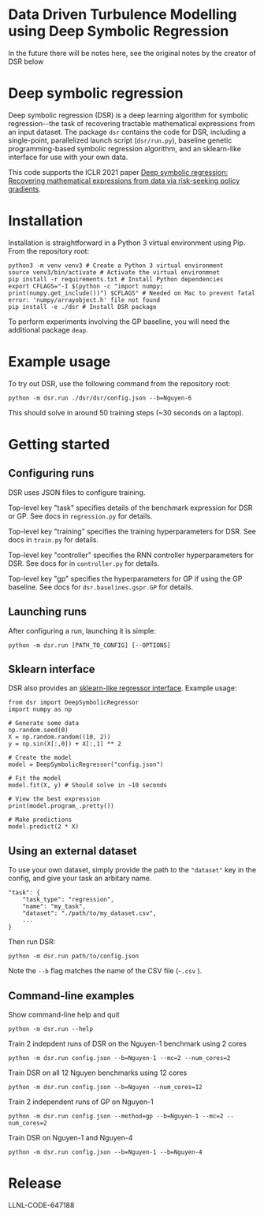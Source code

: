# Data Driven Turbulence Modelling using Deep Symbolic Regression 

In the future there will be notes here, see the original notes by the creator of DSR below






# Deep symbolic regression

Deep symbolic regression (DSR) is a deep learning algorithm for symbolic regression--the task of recovering tractable mathematical expressions from an input dataset. The package `dsr` contains the code for DSR, including a single-point, parallelized launch script (`dsr/run.py`), baseline genetic programming-based symbolic regression algorithm, and an sklearn-like interface for use with your own data.

This code supports the ICLR 2021 paper [Deep symbolic regression: Recovering mathematical expressions from data via risk-seeking policy gradients](https://openreview.net/forum?id=m5Qsh0kBQG).

# Installation

Installation is straightforward in a Python 3 virtual environment using Pip. From the repository root:

```
python3 -m venv venv3 # Create a Python 3 virtual environment
source venv3/bin/activate # Activate the virtual environmnet
pip install -r requirements.txt # Install Python dependencies
export CFLAGS="-I $(python -c "import numpy; print(numpy.get_include())") $CFLAGS" # Needed on Mac to prevent fatal error: 'numpy/arrayobject.h' file not found
pip install -e ./dsr # Install DSR package
```

To perform experiments involving the GP baseline, you will need the additional package `deap`.

# Example usage

To try out DSR, use the following command from the repository root:

```
python -m dsr.run ./dsr/dsr/config.json --b=Nguyen-6
```

This should solve in around 50 training steps (~30 seconds on a laptop).

# Getting started

## Configuring runs

DSR uses JSON files to configure training.

Top-level key "task" specifies details of the benchmark expression for DSR or GP. See docs in `regression.py` for details.

Top-level key "training" specifies the training hyperparameters for DSR. See docs in `train.py` for details.

Top-level key "controller" specifies the RNN controller hyperparameters for DSR. See docs for in `controller.py` for details.

Top-level key "gp" specifies the hyperparameters for GP if using the GP baseline. See docs for `dsr.baselines.gspr.GP` for details.

## Launching runs

After configuring a run, launching it is simple:

```
python -m dsr.run [PATH_TO_CONFIG] [--OPTIONS]
```

## Sklearn interface

DSR also provides an [sklearn-like regressor interface](https://scikit-learn.org/stable/modules/generated/sklearn.base.RegressorMixin.html). Example usage:

```
from dsr import DeepSymbolicRegressor
import numpy as np

# Generate some data
np.random.seed(0)
X = np.random.random((10, 2))
y = np.sin(X[:,0]) + X[:,1] ** 2

# Create the model
model = DeepSymbolicRegressor("config.json")

# Fit the model
model.fit(X, y) # Should solve in ~10 seconds

# View the best expression
print(model.program_.pretty())

# Make predictions
model.predict(2 * X)
```

## Using an external dataset

To use your own dataset, simply provide the path to the `"dataset"` key in the config, and give your task an arbitary name.

```
"task": {
    "task_type": "regression",
    "name": "my_task",
    "dataset": "./path/to/my_dataset.csv",
    ...
}
```

Then run DSR:

```
python -m dsr.run path/to/config.json
```

Note the `--b` flag matches the name of the CSV file (-`.csv` ).

## Command-line examples

Show command-line help and quit

```
python -m dsr.run --help
```

Train 2 indepdent runs of DSR on the Nguyen-1 benchmark using 2 cores

```
python -m dsr.run config.json --b=Nguyen-1 --mc=2 --num_cores=2
```

Train DSR on all 12 Nguyen benchmarks using 12 cores

```
python -m dsr.run config.json --b=Nguyen --num_cores=12
```

Train 2 independent runs of GP on Nguyen-1

```
python -m dsr.run config.json --method=gp --b=Nguyen-1 --mc=2 --num_cores=2
```

Train DSR on Nguyen-1 and Nguyen-4

```
python -m dsr.run config.json --b=Nguyen-1 --b=Nguyen-4
```

# Release

LLNL-CODE-647188
